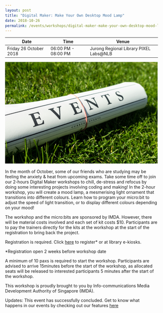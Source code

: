 ```yaml
---
layout: post
title: "Digital Maker: Make Your Own Desktop Mood Lamp"  
date: 2018-10-26
permalink: /events/workshops/digital-maker-make-your-own-desktop-mood-lamp
---
```


| Date | Time | Venue |
|--------|---|---|
| Friday 26 October 2018 | 06:00 PM - 08:00 PM | Jurong Regional Library PIXEL Labs@NLB  |

![hi](/images/events/generic-event-image.jpg)

In the month of October, some of our friends who are studying may be feeling the anxiety & heat from upcoming exams.  Take some time off to join our 2-hours Digital Maker workshops to chill, de-stress and refocus by doing some interesting projects involving coding and making!  In the 2-hour workshop, you will create a mood lamp, a mesmerising light ornament that transitions into different colours. Learn how to program your micro:bit to adjust the speed of light transition, or to display different colours depending on your mood!

The workshop and the micro:bits are sponsored by IMDA.  However, there will be material costs involved and each set of kit costs $10.  Participants are to pay the trainers directly for the kits at the workshop at the start of the registration to bring back the project.

Registration is required. Click <a href="https://nlb.gov.sg/golibrary" target="_blank">here</a> to register* or at library e-kiosks.

*Registration open 2 weeks before workshop date

A minimum of 10 paxs is required to start the workshop.
Participants are advised to arrive 15minutes before the start of the workshop, as allocated seats will be released to interested participants 5 minutes after the start of the workshop.

This workshop is proudly brought to you by Info-communications Media Development Authority of Singapore (IMDA).

Updates: This event has successfully concluded. Get to know what happens in our events by checking out our features <a href="" target="_blank">here</a>
